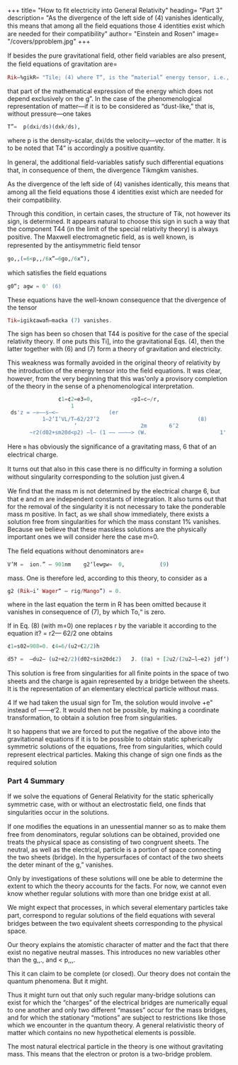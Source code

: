 +++
title=  "How to fit electricity into General Relativity"
heading=  "Part 3"
description=  "As the divergence of the left side of (4) vanishes identically, this means that among all the ﬁeld equations those 4 identities exist which are needed for their compatibility"
author=  "Einstein and Rosen"
image=  "/covers/pproblem.jpg"
+++


<!-- Part 3. COMBINED FIELD. ELECTRICITY                       -->
                                                              

If besides the pure gravitational ﬁeld, other ﬁeld variables are also present, the ﬁeld equations of gravitation are=  

```elixir
Rik—%gikR= "Tile; (4) where T“, is the “material” energy tensor, i.e.,
```

that part of the mathematical expression of the energy which does not depend exclusively on the g”. In the case of the phenomenological representation of matter—if it is to be considered as “dust-like,” that is, without pressure—one takes 

```elixir
T”=  p(dxi/ds)(dxk/ds), 
```

where p is the density-scalar, dxi/ds the velocity—vector of the matter. It is to be noted that T4“ is accordingly a positive quantity. 

In general, the additional ﬁeld-variables satisfy such differential equations that, in consequence of them, the divergence Tikmgkm vanishes.

As the divergence of the left side of (4) vanishes identically, this means that among all the ﬁeld equations those 4 identities exist which are needed for their compatibility. 

Through this condition, in certain cases, the structure of Tik, not however its sign, is determined. It appears natural to choose this sign in such a way that the component T44 (in the limit of the special relativity theory) is always positive. The Maxwell electromagnetic ﬁeld, as is well known, is represented by the antisymmetric ﬁeld tensor 

```elixir
go,,(=6<p,,/6x”—6go,/6x“), 
```

which satisﬁes the ﬁeld equations 

```elixir
g0“; agw = 0' (6) 
```

These equations have the well-known consequence that the divergence of the tensor 

```elixir
Tik=igik¢awaﬁ—ma¢ka (7) vanishes. 
```

The sign has been so chosen that T44 is positive for the case of the special relativity theory. If one puts this Ti], into the gravitational Eqs. (4), then the latter together with (6) and (7) form a theory of gravitation and electricity.

This weakness was formally avoided in the original theory of relativity by the introduction of the energy tensor into the ﬁeld equations. It was clear, however, from the very beginning that this was'only a provisory completion of the theory in the sense of a phenomenological interpretation.                                 

```elixir
                ¢1=¢2=e3=0,            <pI=c—/r,                        
                    1                                                 
 ds'z = —»——s—<—                (er                                
           1—2’I’VL/T—62/27’2                               (8)    
                     ‘                    2m       6‘2             
       ~r2(d02+sm20d<p2) —l— (1 —— ——~—> (W.                       1'    Zr2                
```

Here `m` has obviously the signiﬁcance of a gravitating mass, 6 that of an electrical charge.
      
It turns out that also in this case there is no difﬁculty in forming a solution without singularity corresponding to the solution just given.4
                                                                   
We ﬁnd that the mass m is not determined by the electrical charge 6, but that e and m are independent constants of integration. It also turns out that for the removal of the singularity it is not necessary to take the ponderable mass m positive. In fact, as we shall show immediately, there exists a solution free from singularities for which the mass constant 1% vanishes. Because we believe that these massless solutions are the physically important ones we will consider here the case m=0.
      
The ﬁeld equations without denominators are=                        

```elixir
V’M =  ion.” — 901nm    g2‘lewgw=  0,           (9)      
```

mass. One is therefore led, according to this theory, to consider  as a

```elixir
g2 (Rik—i’ Wager“ — rig/Mango”) = 0.
``` 

where in the last equation the term in R has been omitted because it vanishes in consequence of (7), by which To,“ is zero.

If in Eq. (8) (with m=0) one replaces r by the variable it according to the equation it? = r2— 62/2                             one obtains                                                       
                                                                

```elixir
¢1=s02=908=0. ¢4=6/(u2+€2/2)h
```
         
```elixir                                                                   
d5? =  —du2— (u2+e2/2)(d02+sin20d¢2)   J. (8a) + [2u2/(2u2—l—e2) jdf‘).             
```                                                          

This solution is free from singularities for all ﬁnite points in the space of two sheets and the charge is again represented by a bridge between the sheets. It is the representation of an elementary electrical particle without mass.                            

4 If we had taken the usual sign for Tm, the solution would involve +e" instead of ——e‘2. It would then not be possible, by making a coordinate transformation, to obtain a solution free from singularities.

It so happens that we are forced to put the negative of the above into the gravitational equations if it is to be possible to obtain static spherically symmetric solutions of the equations, free from singularities, which could represent electrical particles. Making this change of sign one ﬁnds as the required solution


### Part 4 Summary

If we solve the equations of General Relativity for the static spherically symmetric case, with or without an electrostatic ﬁeld, one ﬁnds that singularities occur in the solutions. 

If one modiﬁes the equations in an unessential manner so as to make them free from denominators, regular solutions can be obtained, provided one treats the physical space as consisting of two congruent sheets. The neutral, as well as the electrical, particle is a portion of space connecting the two sheets (bridge). In the hypersurfaces of contact of the two sheets the deter minant of the g,” vanishes.

Only by investigations of these solutions will one be able to determine the extent to which the theory accounts for the facts. For now, we cannot even know whether regular solutions with more than one bridge exist at all.

We might expect that processes, in which several elementary particles take part, correspond to regular solutions of the ﬁeld equations with several bridges between the two equivalent sheets corresponding to the physical space.

Our theory explains the atomistic character of matter and the fact that there exist no negative neutral masses. This introduces no new variables other than the g,,., and < p,,,. 

This it can claim to be complete (or closed). Our theory does not contain the quantum phenomena. But it might.

Thus it might turn out that only such regular many-bridge solutions can exist for which the “charges” of the electrical bridges are numerically equal to one another and only two different “masses” occur for the mass bridges, and for which the stationary “motions” are subject to restrictions like those which we encounter in the quantum theory. A general relativistic theory of matter which contains no new hypothetical elements is possible.

The most natural electrical particle in the theory is one without gravitating mass. This means that the electron or proton is a two-bridge problem.
